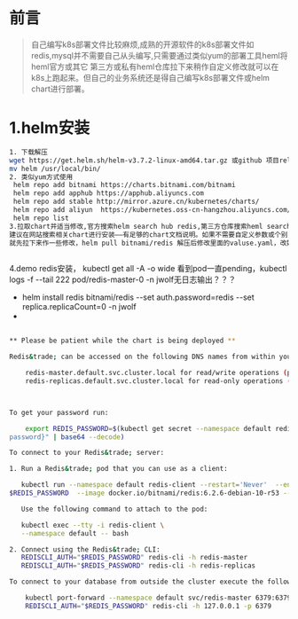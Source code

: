 # 前言
> 自己编写k8s部署文件比较麻烦,成熟的开源软件的k8s部署文件如redis,mysql并不需要自己从头编写,只需要通过类似yum的部署工具heml将heml官方或其它
第三方或私有heml仓库拉下来稍作自定义修改就可以在k8s上跑起来。但自己的业务系统还是得自己编写k8s部署文件或helm chart进行部署。
# 1.helm安装

```bash
1. 下载解压
wget https://get.helm.sh/helm-v3.7.2-linux-amd64.tar.gz 或github 项目releases下载并解压
mv helm /usr/local/bin/
2. 类似yum方式使用
 helm repo add bitnami https://charts.bitnami.com/bitnami
 helm repo add apphub https://apphub.aliyuncs.com
 helm repo add stable http://mirror.azure.cn/kubernetes/charts/    
 helm repo add aliyun  https://kubernetes.oss-cn-hangzhou.aliyuncs.com/charts
 helm repo list
3.拉取chart并适当修改,官方搜索helm search hub redis,第三方仓库搜索heml search repo redis，helm提供了一个类似dockerhub镜像网站的helm chart网站
建议在网站搜索相关chart进行安装——有足够的chart文档说明。如果不需要自定义参数或个别自定义参数可以直接$ helm install my-release --set master.persistence.existingClaim=PVC_NAME bitnami/redis，一般还是需要自定义，
就先拉下来作一些修改，helm pull bitnami/redis 解压后修改里面的valuse.yaml，改好后执行安装heml install my-release ./my-releasedir -n xxx



```
4.demo redis安装， kubectl get all -A -o wide 看到pod一直pending，kubectl logs -f --tail 222  pod/redis-master-0 -n jwolf无日志输出？？？
- helm install redis bitnami/redis --set auth.password=redis  --set replica.replicaCount=0 -n jwolf
-

```bash
 
** Please be patient while the chart is being deployed **

Redis&trade; can be accessed on the following DNS names from within your cluster:

    redis-master.default.svc.cluster.local for read/write operations (port 6379)
    redis-replicas.default.svc.cluster.local for read-only operations (port 6379)



To get your password run:

    export REDIS_PASSWORD=$(kubectl get secret --namespace default redis -o jsonpath="{.data.redis-
password}" | base64 --decode)

To connect to your Redis&trade; server:

1. Run a Redis&trade; pod that you can use as a client:

   kubectl run --namespace default redis-client --restart='Never'  --env REDISCLI_AUTH=
$REDIS_PASSWORD  --image docker.io/bitnami/redis:6.2.6-debian-10-r53 --command -- sleep infinity

   Use the following command to attach to the pod:

   kubectl exec --tty -i redis-client \
   --namespace default -- bash

2. Connect using the Redis&trade; CLI:
   REDISCLI_AUTH="$REDIS_PASSWORD" redis-cli -h redis-master
   REDISCLI_AUTH="$REDIS_PASSWORD" redis-cli -h redis-replicas

To connect to your database from outside the cluster execute the following commands:

    kubectl port-forward --namespace default svc/redis-master 6379:6379 &
    REDISCLI_AUTH="$REDIS_PASSWORD" redis-cli -h 127.0.0.1 -p 6379

```